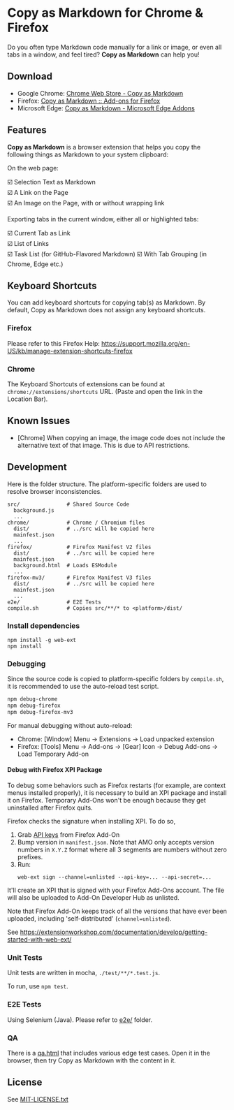 # Copy as Markdown for Chrome & Firefox

Do you often type Markdown code manually for a link or image, or even all tabs in a window, and feel tired? **Copy as Markdown** can help you!

## Download

* Google Chrome: [Chrome Web Store - Copy as Markdown](https://chrome.google.com/webstore/detail/copy-as-markdown/fkeaekngjflipcockcnpobkpbbfbhmdn)
* Firefox: [Copy as Markdown :: Add-ons for Firefox](https://addons.mozilla.org/firefox/addon/copy-as-markdown/)
* Microsoft Edge: [Copy as Markdown - Microsoft Edge Addons](https://microsoftedge.microsoft.com/addons/detail/copy-as-markdown/cbbdkefgbfifiljnnklfhnhcnlmpglpd)

## Features

**Copy as Markdown** is a browser extension that helps you copy the following things as Markdown to your system clipboard:

On the web page: 

:ballot_box_with_check: Selection Text as Markdown<br>
:ballot_box_with_check: A Link on the Page<br>
:ballot_box_with_check: An Image on the Page, with or without wrapping link

Exporting tabs in the current window, either all or highlighted tabs:

:ballot_box_with_check: Current Tab as Link<br>
:ballot_box_with_check: List of Links<br>
:ballot_box_with_check: Task List (for GitHub-Flavored Markdown)<be>
:ballot_box_with_check: With Tab Grouping (in Chrome, Edge etc.)

## Keyboard Shortcuts

You can add keyboard shortcuts for copying tab(s) as Markdown. By default, Copy as Markdown does not assign any keyboard shortcuts.

### Firefox

Please refer to this Firefox Help: https://support.mozilla.org/en-US/kb/manage-extension-shortcuts-firefox

### Chrome

The Keyboard Shortcuts of extensions can be found at `chrome://extensions/shortcuts` URL. (Paste and open the link in the Location Bar).

## Known Issues

* [Chrome] When copying an image, the image code does not include the alternative text of that image. This is due to API restrictions.

## Development

Here is the folder structure. The platform-specific folders are used to resolve browser inconsistencies.

```
src/               # Shared Source Code
  background.js
  ...
chrome/            # Chrome / Chromium files
  dist/            # ../src will be copied here
  mainfest.json
  ...
firefox/           # Firefox Manifest V2 files
  dist/            # ../src will be copied here
  mainfest.json
  background.html  # Loads ESModule
  ...
firefox-mv3/       # Firefox Manifest V3 files
  dist/            # ../src will be copied here
  mainfest.json
  ...
e2e/               # E2E Tests
compile.sh         # Copies src/**/* to <platform>/dist/
```  

### Install dependencies

```
npm install -g web-ext
npm install
```

### Debugging

Since the source code is copied to platform-specific folders by `compile.sh`, it is recommended to use the auto-reload test script.

```sh
npm debug-chrome
npm debug-firefox
npm debug-firefox-mv3
```

For manual debugging without auto-reload:

- Chrome: [Window] Menu -> Extensions -> Load unpacked extension
- Firefox: [Tools] Menu -> Add-ons -> [Gear] Icon -> Debug Add-ons -> Load Temporary Add-on

#### Debug with Firefox XPI Package

To debug some behaviors such as Firefox restarts (for example, are context menus installed properly),
it is necessary to build an XPI package and install it on Firefox. Temporary Add-Ons won't be enough
because they get uninstalled after Firefox quits.

Firefox checks the signature when installing XPI. To do so, 

1. Grab [API keys](https://addons.mozilla.org/en-US/developers/addon/api/key/) from Firefox Add-On
2. Bump version in `manifest.json`. Note that AMO only accepts version numbers in `X.Y.Z` format where all 3 segments are numbers without zero prefixes.
3. Run:
    ```shell
    web-ext sign --channel=unlisted --api-key=... --api-secret=...
    ```

It'll create an XPI that is signed with your Firefox Add-Ons account. The file will also be
uploaded to Add-On Developer Hub as unlisted.

Note that Firefox Add-On keeps track of all the versions that have ever been uploaded, including
'self-distributed' (`channel=unlisted`). 

See https://extensionworkshop.com/documentation/develop/getting-started-with-web-ext/

### Unit Tests

Unit tests are written in mocha, `./test/**/*.test.js`.

To run, use `npm test`.

### E2E Tests

Using Selenium (Java). Please refer to [e2e/](./e2e) folder.

### QA

There is a [qa.html](./e2e/support/pages/qa.html) that includes various edge test cases. Open it in the browser, then try Copy as Markdown with the content in it.

## License

See [MIT-LICENSE.txt](./MIT-LICENSE.txt)
